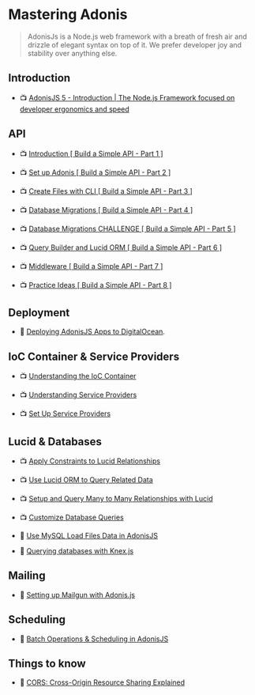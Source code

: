 # Mastering Adonis

> AdonisJs is a Node.js web framework with a breath of fresh air and drizzle of elegant syntax on top of it. We prefer developer joy and stability over anything else.

## Introduction

- 📺 [AdonisJS 5 - Introduction | The Node.js Framework focused on developer ergonomics and speed](https://www.youtube.com/watch?v=TysfaNcFX_Y)

## API

- 📺 [Introduction [ Build a Simple API - Part 1 ]](https://www.youtube.com/watch?v=5wzcRtrRVd4)

- 📺 [Set up Adonis [ Build a Simple API - Part 2 ]](https://www.youtube.com/watch?v=ugtraz2A3FY)

- 📺 [Create Files with CLI [ Build a Simple API - Part 3 ]](https://www.youtube.com/watch?v=dBqDwJIe4XE)

- 📺 [Database Migrations [ Build a Simple API - Part 4 ]](https://www.youtube.com/watch?v=mXootA5Onr0)

- 📺 [Database Migrations CHALLENGE [ Build a Simple API - Part 5 ]](https://www.youtube.com/watch?v=LAeIFngnHWI)

- 📺 [Query Builder and Lucid ORM [ Build a Simple API - Part 6 ]](https://www.youtube.com/watch?v=C3T_TWpZFaY)

- 📺 [Middleware [ Build a Simple API - Part 7 ]](https://www.youtube.com/watch?v=HxkCHZ3ek-4)

- 📺 [Practice Ideas [ Build a Simple API - Part 8 ]](https://www.youtube.com/watch?v=ab5P3pH8j1Y)

## Deployment

- 📖 [Deploying AdonisJS Apps to DigitalOcean](https://scotch.io/bar-talk/deploying-adonisjs-apps-to-digitalocean).

## IoC Container & Service Providers

- 📺 [Understanding the IoC Container](https://www.youtube.com/watch?v=yTiZrOluehU)

- 📺 [Understanding Service Providers](https://www.youtube.com/watch?v=8ZIiraVxtvQ)

- 📺 [Set Up Service Providers](https://www.youtube.com/watch?v=w4apTeBa4O0)

## Lucid & Databases

- 📺 [Apply Constraints to Lucid Relationships](https://www.youtube.com/watch?v=eOOdseihjSI)

- 📺 [Use Lucid ORM to Query Related Data](https://www.youtube.com/watch?v=_zUF_mhubL0)

- 📺 [Setup and Query Many to Many Relationships with Lucid](https://www.youtube.com/watch?v=NUfpIDMqx2k)

- 📺 [Customize Database Queries](https://www.youtube.com/watch?v=lzhHjE6Ry3c)

- 📖 [Use MySQL Load Files Data in AdonisJS](https://techformist.com/adonisjs-batch-load-files-mysql/)

- 📖 [Querying databases with Knex.js](https://blog.logrocket.com/querying-databases-with-knex-js/)

## Mailing

- 📖 [Setting up Mailgun with Adonis.js](https://madsobel.com/blog/setting-up-mailgun-with-adonis.js/)

## Scheduling

- 📖 [Batch Operations & Scheduling in AdonisJS](https://techformist.com/batch-operations-adonisjs/)

## Things to know

- 📖 [CORS: Cross-Origin Resource Sharing Explained](https://www.ionos.com/digitalguide/websites/web-development/cross-origin-resource-sharing/)
